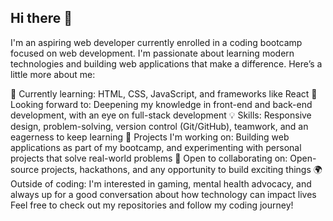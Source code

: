 ## Hi there 👋

I'm an aspiring web developer currently enrolled in a coding bootcamp focused on web development. I'm passionate about learning modern technologies and building web applications that make a difference. Here’s a little more about me:

🔭 Currently learning: HTML, CSS, JavaScript, and frameworks like React
🌱 Looking forward to: Deepening my knowledge in front-end and back-end development, with an eye on full-stack development
💡 Skills: Responsive design, problem-solving, version control (Git/GitHub), teamwork, and an eagerness to keep learning
🚀 Projects I'm working on: Building web applications as part of my bootcamp, and experimenting with personal projects that solve real-world problems
🤝 Open to collaborating on: Open-source projects, hackathons, and any opportunity to build exciting things
🌍 Outside of coding: I'm interested in gaming, mental health advocacy, and always up for a good conversation about how technology can impact lives
Feel free to check out my repositories and follow my coding journey!

